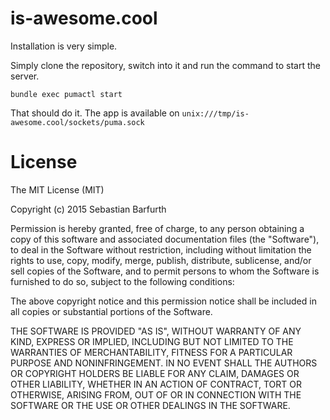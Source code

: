 # is-awesome.cool

Installation is very simple.

Simply clone the repository, switch into it and run the command to start the server.

```
bundle exec pumactl start
```

That should do it. The app is available on ``unix:///tmp/is-awesome.cool/sockets/puma.sock``

# License

The MIT License (MIT)

Copyright (c) 2015 Sebastian Barfurth

Permission is hereby granted, free of charge, to any person obtaining a copy
of this software and associated documentation files (the "Software"), to deal
in the Software without restriction, including without limitation the rights
to use, copy, modify, merge, publish, distribute, sublicense, and/or sell
copies of the Software, and to permit persons to whom the Software is
furnished to do so, subject to the following conditions:

The above copyright notice and this permission notice shall be included in
all copies or substantial portions of the Software.

THE SOFTWARE IS PROVIDED "AS IS", WITHOUT WARRANTY OF ANY KIND, EXPRESS OR
IMPLIED, INCLUDING BUT NOT LIMITED TO THE WARRANTIES OF MERCHANTABILITY,
FITNESS FOR A PARTICULAR PURPOSE AND NONINFRINGEMENT. IN NO EVENT SHALL THE
AUTHORS OR COPYRIGHT HOLDERS BE LIABLE FOR ANY CLAIM, DAMAGES OR OTHER
LIABILITY, WHETHER IN AN ACTION OF CONTRACT, TORT OR OTHERWISE, ARISING FROM,
OUT OF OR IN CONNECTION WITH THE SOFTWARE OR THE USE OR OTHER DEALINGS IN
THE SOFTWARE.
